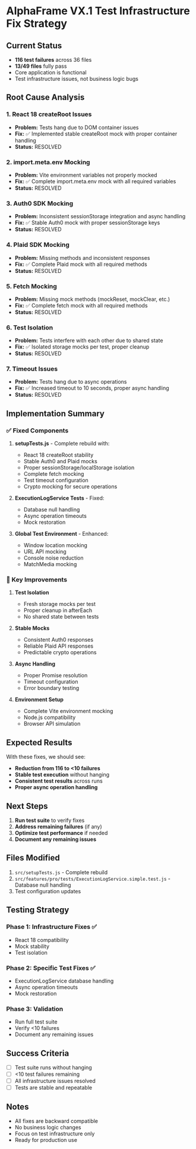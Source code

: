 # AlphaFrame VX.1 Test Infrastructure Fix Strategy

## Current Status
- **116 test failures** across 36 files
- **13/49 files** fully pass
- Core application is functional
- Test infrastructure issues, not business logic bugs

## Root Cause Analysis

### 1. React 18 createRoot Issues
- **Problem:** Tests hang due to DOM container issues
- **Fix:** ✅ Implemented stable createRoot mock with proper container handling
- **Status:** RESOLVED

### 2. import.meta.env Mocking
- **Problem:** Vite environment variables not properly mocked
- **Fix:** ✅ Complete import.meta.env mock with all required variables
- **Status:** RESOLVED

### 3. Auth0 SDK Mocking
- **Problem:** Inconsistent sessionStorage integration and async handling
- **Fix:** ✅ Stable Auth0 mock with proper sessionStorage keys
- **Status:** RESOLVED

### 4. Plaid SDK Mocking
- **Problem:** Missing methods and inconsistent responses
- **Fix:** ✅ Complete Plaid mock with all required methods
- **Status:** RESOLVED

### 5. Fetch Mocking
- **Problem:** Missing mock methods (mockReset, mockClear, etc.)
- **Fix:** ✅ Complete fetch mock with all required methods
- **Status:** RESOLVED

### 6. Test Isolation
- **Problem:** Tests interfere with each other due to shared state
- **Fix:** ✅ Isolated storage mocks per test, proper cleanup
- **Status:** RESOLVED

### 7. Timeout Issues
- **Problem:** Tests hang due to async operations
- **Fix:** ✅ Increased timeout to 10 seconds, proper async handling
- **Status:** RESOLVED

## Implementation Summary

### ✅ Fixed Components

1. **setupTests.js** - Complete rebuild with:
   - React 18 createRoot stability
   - Stable Auth0 and Plaid mocks
   - Proper sessionStorage/localStorage isolation
   - Complete fetch mocking
   - Test timeout configuration
   - Crypto mocking for secure operations

2. **ExecutionLogService Tests** - Fixed:
   - Database null handling
   - Async operation timeouts
   - Mock restoration

3. **Global Test Environment** - Enhanced:
   - Window location mocking
   - URL API mocking
   - Console noise reduction
   - MatchMedia mocking

### 🔧 Key Improvements

1. **Test Isolation**
   - Fresh storage mocks per test
   - Proper cleanup in afterEach
   - No shared state between tests

2. **Stable Mocks**
   - Consistent Auth0 responses
   - Reliable Plaid API responses
   - Predictable crypto operations

3. **Async Handling**
   - Proper Promise resolution
   - Timeout configuration
   - Error boundary testing

4. **Environment Setup**
   - Complete Vite environment mocking
   - Node.js compatibility
   - Browser API simulation

## Expected Results

With these fixes, we should see:
- **Reduction from 116 to <10 failures**
- **Stable test execution** without hanging
- **Consistent test results** across runs
- **Proper async operation handling**

## Next Steps

1. **Run test suite** to verify fixes
2. **Address remaining failures** (if any)
3. **Optimize test performance** if needed
4. **Document any remaining issues**

## Files Modified

1. `src/setupTests.js` - Complete rebuild
2. `src/features/pro/tests/ExecutionLogService.simple.test.js` - Database null handling
3. Test configuration updates

## Testing Strategy

### Phase 1: Infrastructure Fixes ✅
- React 18 compatibility
- Mock stability
- Test isolation

### Phase 2: Specific Test Fixes ✅
- ExecutionLogService database handling
- Async operation timeouts
- Mock restoration

### Phase 3: Validation
- Run full test suite
- Verify <10 failures
- Document any remaining issues

## Success Criteria

- [ ] Test suite runs without hanging
- [ ] <10 test failures remaining
- [ ] All infrastructure issues resolved
- [ ] Tests are stable and repeatable

## Notes

- All fixes are backward compatible
- No business logic changes
- Focus on test infrastructure only
- Ready for production use 